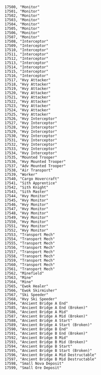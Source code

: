 ﻿```text
17500, "Monitor"
17501, "Monitor"
17502, "Monitor"
17503, "Monitor"
17504, "Monitor"
17505, "Monitor"
17506, "Monitor"
17507, "Monitor"
17508, "Interceptor"
17509, "Interceptor"
17510, "Interceptor"
17511, "Interceptor"
17512, "Interceptor"
17513, "Interceptor"
17514, "Interceptor"
17515, "Interceptor"
17516, "Interceptor"
17517, "Hvy Attacker"
17518, "Hvy Attacker"
17519, "Hvy Attacker"
17520, "Hvy Attacker"
17521, "Hvy Attacker"
17522, "Hvy Attacker"
17523, "Hvy Attacker"
17524, "Hvy Attacker"
17525, "Hvy Attacker"
17526, "Hvy Interceptor"
17527, "Hvy Interceptor"
17528, "Hvy Interceptor"
17529, "Hvy Interceptor"
17530, "Hvy Interceptor"
17531, "Hvy Interceptor"
17532, "Hvy Interceptor"
17533, "Hvy Interceptor"
17534, "Hvy Interceptor"
17535, "Mounted Trooper"
17536, "Hvy Mounted Trooper"
17537, "Adv Mounted Trooper"
17538, "Air Transport"
17539, "Worker"
17540, "Cargo Hovercraft"
17541, "Sith Apprentice"
17542, "Sith Knight"
17543, "Sith Master"
17544, "Hvy Monitor"
17545, "Hvy Monitor"
17546, "Hvy Monitor"
17547, "Hvy Monitor"
17548, "Hvy Monitor"
17549, "Hvy Monitor"
17550, "Hvy Monitor"
17551, "Hvy Monitor"
17552, "Hvy Monitor"
17553, "Transport Mech"
17554, "Transport Mech"
17555, "Transport Mech"
17556, "Transport Mech"
17557, "Transport Mech"
17558, "Transport Mech"
17559, "Transport Mech"
17560, "Transport Mech"
17561, "Transport Mech"
17562, "Minefield"
17563, "Mine"
17564, "Mine"
17565, "Ewok Healer"
17566, "Ewok Skirmisher"
17567, "Ski Speeder"
17568, "Hvy Ski Speeder"
17584, "Ancient Bridge A End"
17585, "Ancient Bridge A End (Broken)"
17586, "Ancient Bridge A Mid"
17587, "Ancient Bridge A Mid (Broken)"
17588, "Ancient Bridge A Start"
17589, "Ancient Bridge A Start (Broken)"
17590, "Ancient Bridge B End"
17591, "Ancient Bridge B End (Broken)"
17592, "Ancient Bridge B Mid"
17593, "Ancient Bridge B Mid (Broken)"
17594, "Ancient Bridge B Start"
17595, "Ancient Bridge B Start (Broken)"
17596, "Ancient Bridge A Mid Destructable"
17597, "Ancient Bridge B Mid Destructable"
17598, "Small Nova Deposit"
17599, "Small Ore Deposit"
```